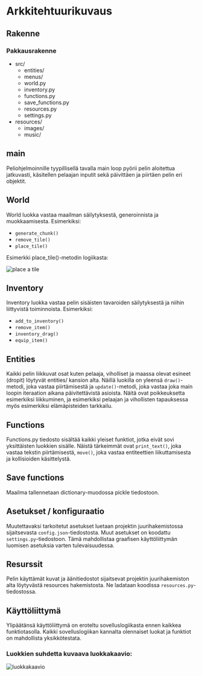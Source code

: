 # Arkkitehtuurikuvaus
## Rakenne
### Pakkausrakenne
* src/
    * entities/
    * menus/
    * world.py
    * inventory.py
    * functions.py
    * save_functions.py
    * resources.py
    * settings.py
* resources/
    * images/
    * music/

## main
Peliohjelmoinnille tyypillisellä tavalla main loop pyörii pelin aloitettua jatkuvasti,
käsitellen pelaajan inputit sekä päivittäen ja piirtäen pelin eri objektit.

## World
World luokka vastaa maailman säilytyksestä, generoinnista ja muokkaamisesta. Esimerkiksi:
- `generate_chunk()`
- `remove_tile()`
- `place_tile()`

Esimerkki place_tile()-metodin logiikasta:

![place a tile](https://www.websequencediagrams.com/cgi-bin/cdraw?lz=dGl0bGUgcGxhY2UgYSB0aWxlCm1haW4oKS0-ZXZlbnQgbG9vcDogcmlnaHQgY2xpY2sKAA4KLT5JbnZlbnRvcnk6IGdldF9uZXh0X3RpbGVzKCkKABMJAD0OVHJ1ZQAsGACBAwUAPAUAMg5Xb3JsZDogaXMAgR0FAIEpBm1lbnQgdmFsaWQ_CgAbBQCBAQ1ZZXMALhN1cGRhdGUgZ2FtZV9tYXA&s=default)

## Inventory
Inventory luokka vastaa pelin sisäisten tavaroiden säilytyksestä ja niihin liittyvistä
toiminnoista. Esimerkiksi:
- `add_to_inventory()`
- `remove_item()`
- `inventory_drag()`
- `equip_item()`

## Entities
Kaikki pelin liikkuvat osat kuten pelaaja, viholliset ja maassa olevat esineet (dropit)
löytyvät entities/ kansion alta. Näillä luokilla on yleensä `draw()`-metodi, joka vastaa
piirtämisestä ja `update()`-metodi, joka vastaa joka main loopin iteraation aikana
päivitettävistä asioista. Näitä ovat poikkeuksetta esimerkiksi liikkuminen, ja
esimerkiksi pelaajan ja vihollisten tapauksessa myös esimerkiksi elämäpisteiden tarkkailu.

## Functions
Functions.py tiedosto sisältää kaikki yleiset funktiot, jotka eivät sovi yksittäisten luokkien
sisälle. Näistä tärkeimmät ovat `print_text()`, joka vastaa tekstin piirtämisestä,
`move()`, joka vastaa entiteettien liikuttamisesta ja kollisioiden käsittelystä.

## Save functions
Maailma tallennetaan dictionary-muodossa pickle tiedostoon.

## Asetukset / konfiguraatio
Muutettavaksi tarkoitetut asetukset luetaan projektin juurihakemistossa sijaitsevasta
`config.json`-tiedostosta. Muut asetukset on koodattu `settings.py`-tiedostoon. Tämä mahdollistaa
graafisen käyttöliittymän luomisen asetuksia varten tulevaisuudessa.

## Resurssit
Pelin käyttämät kuvat ja äänitiedostot sijaitsevat projektin juurihakemiston alta löytyvästä
resources hakemistosta. Ne ladataan koodissa `resources.py`-tiedostossa.

## Käyttöliittymä
Ylipäätänsä käyttöliittymä on eroteltu sovelluslogiikasta ennen kaikkea funktiotasolla.
Kaikki sovelluslogiikan kannalta olennaiset luokat ja funktiot on mahdollista yksikkötestata.

### Luokkien suhdetta kuvaava luokkakaavio:

![luokkakaavio](https://yuml.me/2b87d31b.png)
